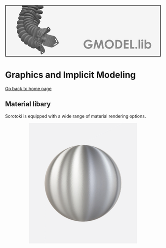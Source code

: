 <div align="center"> <img src="./src/gmodel.png" width="650"> </div>

# Graphics and Implicit Modeling
[Go back to home page](https://bjcaasenbrood.github.io/SorotokiCode/)

## Material libary
Sorotoki is equipped with a wide range of material rendering options. 

<div align="center"> <img src="./src/matcap.gif" width="350"> </div>

